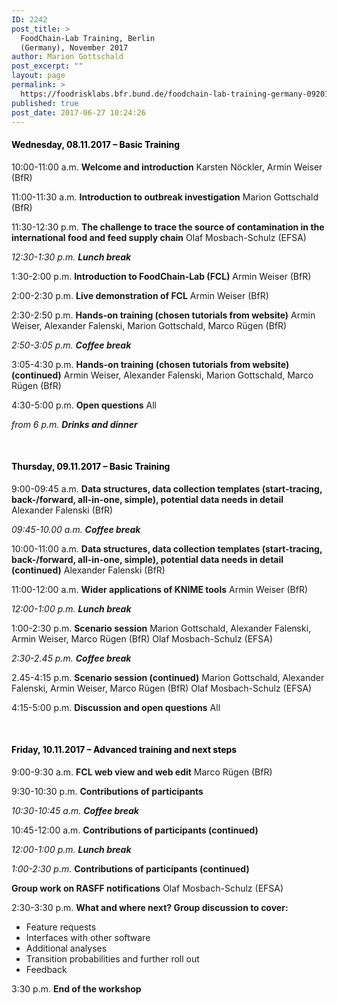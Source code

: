 ```yaml
---
ID: 2242
post_title: >
  FoodChain-Lab Training, Berlin
  (Germany), November 2017
author: Marion Gottschald
post_excerpt: ""
layout: page
permalink: >
  https://foodrisklabs.bfr.bund.de/foodchain-lab-training-germany-092017/
published: true
post_date: 2017-06-27 10:24:26
---
```

<h4><span style="color: #000000;"><strong>Wednesday, 08.11.2017 – Basic Training</strong></span></h4>

10:00-11:00 a.m.
<strong>Welcome and introduction</strong>
Karsten Nöckler, Armin Weiser (BfR)

11:00-11:30 a.m.
<strong>Introduction to outbreak investigation</strong>
Marion Gottschald (BfR)

11:30-12:30 p.m.
<strong>The challenge to trace the source of contamination in the international food and feed supply chain</strong>
Olaf Mosbach-Schulz (EFSA)

<em>12:30-1:30 p.m.</em>
<strong><em>Lunch break</em></strong>

1:30-2:00 p.m.
<strong>Introduction to FoodChain-Lab (FCL)</strong>
Armin Weiser (BfR)

2:00-2:30 p.m.
<strong>Live demonstration of FCL</strong>
Armin Weiser (BfR)

2:30-2:50 p.m.
<strong>Hands-on training (chosen tutorials from website)</strong>
Armin Weiser, Alexander Falenski, Marion Gottschald, Marco Rügen (BfR)

<em>2:50-3:05 p.m.</em>
<em><strong>Coffee break</strong></em>

3:05-4:30 p.m.
<strong>Hands-on training (chosen tutorials from website) (continued)</strong>
Armin Weiser, Alexander Falenski, Marion Gottschald, Marco Rügen (BfR)

4:30-5:00 p.m.
<strong>Open questions</strong>
All

<em>from 6 p.m.</em>
<em><strong>Drinks and dinner</strong></em>

&nbsp;
<h4><span style="color: #000000;">Thursday, 09.11.2017 – Basic Training</span></h4>
9:00-09:45 a.m.
<strong>Data structures, data collection templates (start-tracing, back-/forward, all-in-one, simple), potential data needs in detail</strong>
Alexander Falenski (BfR)

<em>09:45-10.00 a.m.</em>
<em><strong>Coffee break</strong></em>

10:00-11:00 a.m.
<strong>Data structures, data collection templates (start-tracing, back-/forward, all-in-one, simple), potential data needs in detail (continued)</strong>
Alexander Falenski (BfR)

11:00-12:00 a.m.
<strong>Wider applications of KNIME tools</strong>
Armin Weiser (BfR)

<em>12:00-1:00 p.m.</em>
<em><strong>Lunch break</strong></em>

1:00-2:30 p.m.
<strong>Scenario session</strong>
Marion Gottschald, Alexander Falenski, Armin Weiser, Marco Rügen (BfR)
Olaf Mosbach-Schulz (EFSA)

<em>2:30-2.45 p.m.</em>
<em><strong>Coffee break</strong></em>

2.45-4:15 p.m.
<strong>Scenario session (continued)</strong>
Marion Gottschald, Alexander Falenski, Armin Weiser, Marco Rügen (BfR)
Olaf Mosbach-Schulz (EFSA)

4:15-5:00 p.m.
<strong>Discussion and open questions</strong>
All

&nbsp;
<h4><span style="color: #000000;">Friday, 10.11.2017 – Advanced training and next steps</span></h4>
9:00-9:30 a.m.
<strong>FCL web view and web edit</strong>
Marco Rügen (BfR)

9:30-10:30 p.m.
<strong>Contributions of participants
</strong>

<em>10:30-10:45 a.m.</em>
<em><strong>Coffee break</strong></em>

10:45-12:00 a.m.
<strong>Contributions of participants (continued)
</strong>

<em>12:00-1:00 p.m.</em>
<em><strong>Lunch break</strong></em>

<em>1:00-2:30 p.m.</em>
<strong>Contributions of participants (continued)
</strong>

<strong>Group work on RASFF notifications</strong>
Olaf Mosbach-Schulz (EFSA)

2:30-3:30 p.m.
<strong>What and where next? Group discussion to cover:</strong>
- Feature requests
- Interfaces with other software
- Additional analyses
- Transition probabilities and further roll out
- Feedback

3:30 p.m.
<strong>End of the workshop</strong>

&nbsp;